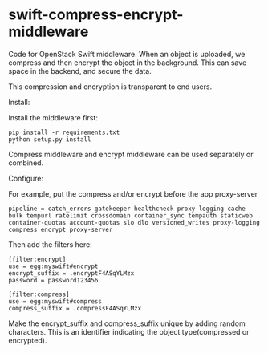 swift-compress-encrypt-middleware
=======================

Code for OpenStack Swift middleware. When an object is uploaded, we compress and then encrypt the object in the background. This can save space in the backend, and secure the data.

This compression and encryption is transparent to end users.

Install:

Install the middleware first:

    pip install -r requirements.txt
    python setup.py install

Compress middleware and encrypt middleware can be used separately or combined.

Configure:

For example, put the compress and/or encrypt before the app proxy-server

    pipeline = catch_errors gatekeeper healthcheck proxy-logging cache bulk tempurl ratelimit crossdomain container_sync tempauth staticweb container-quotas account-quotas slo dlo versioned_writes proxy-logging compress encrypt proxy-server

Then add the filters here:

    [filter:encrypt]
    use = egg:myswift#encrypt
    encrypt_suffix = .encryptF4ASqYLMzx
    password = password123456

    [filter:compress]
    use = egg:myswift#compress
    compress_suffix = .compressF4ASqYLMzx

Make the encrypt_suffix and compress_suffix unique by adding random characters. This is an identifier indicating the object type(compressed or encrypted).
